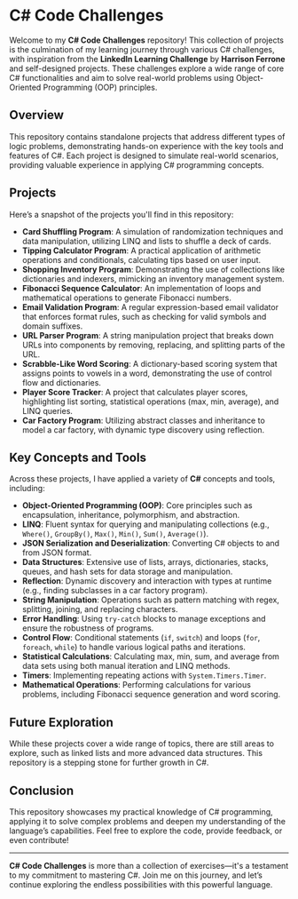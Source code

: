 # C# Code Challenges

Welcome to my **C# Code Challenges** repository! This collection of projects is the culmination of my learning journey through various C# challenges, with inspiration from the **LinkedIn Learning Challenge** by **Harrison Ferrone** and self-designed projects. These challenges explore a wide range of core C# functionalities and aim to solve real-world problems using Object-Oriented Programming (OOP) principles.

## Overview
This repository contains standalone projects that address different types of logic problems, demonstrating hands-on experience with the key tools and features of C#. Each project is designed to simulate real-world scenarios, providing valuable experience in applying C# programming concepts.

## Projects
Here’s a snapshot of the projects you'll find in this repository:

- **Card Shuffling Program**: A simulation of randomization techniques and data manipulation, utilizing LINQ and lists to shuffle a deck of cards.
- **Tipping Calculator Program**: A practical application of arithmetic operations and conditionals, calculating tips based on user input.
- **Shopping Inventory Program**: Demonstrating the use of collections like dictionaries and indexers, mimicking an inventory management system.
- **Fibonacci Sequence Calculator**: An implementation of loops and mathematical operations to generate Fibonacci numbers.
- **Email Validation Program**: A regular expression-based email validator that enforces format rules, such as checking for valid symbols and domain suffixes.
- **URL Parser Program**: A string manipulation project that breaks down URLs into components by removing, replacing, and splitting parts of the URL.
- **Scrabble-Like Word Scoring**: A dictionary-based scoring system that assigns points to vowels in a word, demonstrating the use of control flow and dictionaries.
- **Player Score Tracker**: A project that calculates player scores, highlighting list sorting, statistical operations (max, min, average), and LINQ queries.
- **Car Factory Program**: Utilizing abstract classes and inheritance to model a car factory, with dynamic type discovery using reflection.

## Key Concepts and Tools
Across these projects, I have applied a variety of **C#** concepts and tools, including:

- **Object-Oriented Programming (OOP)**: Core principles such as encapsulation, inheritance, polymorphism, and abstraction.
- **LINQ**: Fluent syntax for querying and manipulating collections (e.g., `Where()`, `GroupBy()`, `Max()`, `Min()`, `Sum()`, `Average()`).
- **JSON Serialization and Deserialization**: Converting C# objects to and from JSON format.
- **Data Structures**: Extensive use of lists, arrays, dictionaries, stacks, queues, and hash sets for data storage and manipulation.
- **Reflection**: Dynamic discovery and interaction with types at runtime (e.g., finding subclasses in a car factory program).
- **String Manipulation**: Operations such as pattern matching with regex, splitting, joining, and replacing characters.
- **Error Handling**: Using `try-catch` blocks to manage exceptions and ensure the robustness of programs.
- **Control Flow**: Conditional statements (`if`, `switch`) and loops (`for`, `foreach`, `while`) to handle various logical paths and iterations.
- **Statistical Calculations**: Calculating max, min, sum, and average from data sets using both manual iteration and LINQ methods.
- **Timers**: Implementing repeating actions with `System.Timers.Timer`.
- **Mathematical Operations**: Performing calculations for various problems, including Fibonacci sequence generation and word scoring.

## Future Exploration
While these projects cover a wide range of topics, there are still areas to explore, such as linked lists and more advanced data structures. This repository is a stepping stone for further growth in C#.

## Conclusion
This repository showcases my practical knowledge of C# programming, applying it to solve complex problems and deepen my understanding of the language’s capabilities. Feel free to explore the code, provide feedback, or even contribute!

---

**C# Code Challenges** is more than a collection of exercises—it's a testament to my commitment to mastering C#. Join me on this journey, and let’s continue exploring the endless possibilities with this powerful language.


